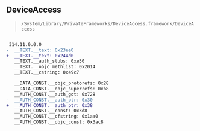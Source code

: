 ## DeviceAccess

> `/System/Library/PrivateFrameworks/DeviceAccess.framework/DeviceAccess`

```diff

 314.11.0.0.0
-  __TEXT.__text: 0x23ee0
+  __TEXT.__text: 0x244d0
   __TEXT.__auth_stubs: 0xe30
   __TEXT.__objc_methlist: 0x2014
   __TEXT.__cstring: 0x49c7

   __DATA_CONST.__objc_protorefs: 0x28
   __DATA_CONST.__objc_superrefs: 0xb8
   __AUTH_CONST.__auth_got: 0x728
-  __AUTH_CONST.__auth_ptr: 0x30
+  __AUTH_CONST.__auth_ptr: 0x38
   __AUTH_CONST.__const: 0x3d8
   __AUTH_CONST.__cfstring: 0x1aa0
   __AUTH_CONST.__objc_const: 0x3ac8

```
